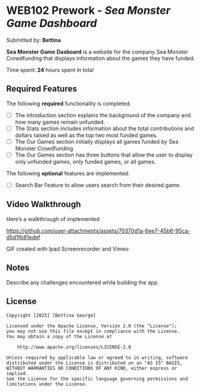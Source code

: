 # WEB102 Prework - *Sea Monster Game Dashboard*

Submitted by: **Bettina**

**Sea Monster Game Dasboard** is a website for the company Sea Monster Crowdfunding that displays information about the games they have funded.

Time spent: **24** hours spent in total

## Required Features

The following **required** functionality is completed:

* [ ] The introduction section explains the background of the company and how many games remain unfunded.
* [ ] The Stats section includes information about the total contributions and dollars raised as well as the top two most funded games.
* [ ] The Our Games section initially displays all games funded by Sea Monster Crowdfunding
* [ ] The Our Games section has three buttons that allow the user to display only unfunded games, only funded games, or all games.

The following **optional** features are implemented:

* [ ] Search Bar Feature to allow users search from their desired game.

## Video Walkthrough

Here’s a walkthrough of implemented 

https://github.com/user-attachments/assets/70370d1a-6ee7-45b6-95ca-d5d1fb81edef





<!-- Replace this with whatever GIF tool you used! -->
GIF created with Ipad Screenrecorder and Vimeo 
<!-- Recommended tools:
[Kap](https://getkap.co/) for macOS
[ScreenToGif](https://www.screentogif.com/) for Windows
[peek](https://github.com/phw/peek) for Linux. -->

## Notes

Describe any challenges encountered while building the app.

## License

    Copyright [2025] [Bettina George]

    Licensed under the Apache License, Version 2.0 (the "License");
    you may not use this file except in compliance with the License.
    You may obtain a copy of the License at

        http://www.apache.org/licenses/LICENSE-2.0

    Unless required by applicable law or agreed to in writing, software
    distributed under the License is distributed on an "AS IS" BASIS,
    WITHOUT WARRANTIES OR CONDITIONS OF ANY KIND, either express or implied.
    See the License for the specific language governing permissions and
    limitations under the License.
